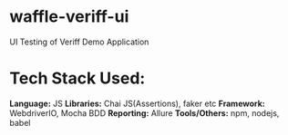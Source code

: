 # waffle-veriff-ui

UI Testing of Veriff Demo Application

# Tech Stack Used:

**Language:** JS
**Libraries:** Chai JS(Assertions), faker etc
**Framework:** WebdriverIO, Mocha BDD
**Reporting:** Allure
**Tools/Others:** npm, nodejs, babel
